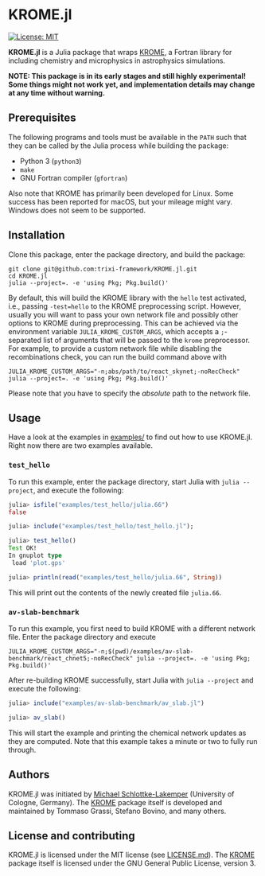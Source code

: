 # KROME.jl

[![License: MIT](https://img.shields.io/badge/License-MIT-success.svg)](https://opensource.org/licenses/MIT)

**KROME.jl** is a Julia package that wraps [KROME](http://kromepackage.org), a
Fortran library for including chemistry and microphysics in astrophysics
simulations.

**NOTE: This package is in its early stages and still highly experimental!
        Some things might not work yet, and implementation details may change
        at any time without warning.**


## Prerequisites
The following programs and tools must be available in the `PATH` such that they
can be called by the Julia process while building the package:

* Python 3 (`python3`)
* `make`
* GNU Fortran compiler (`gfortran`)

Also note that KROME has primarily been developed for Linux. Some success has been
reported for macOS, but your mileage might vary. Windows does not seem to be
supported.


## Installation
Clone this package, enter the package directory, and build the package:
```shell
git clone git@github.com:trixi-framework/KROME.jl.git
cd KROME.jl
julia --project=. -e 'using Pkg; Pkg.build()'
```

By default, this will build the KROME library with the `hello` test activated,
i.e., passing `-test=hello` to the KROME preprocessing script. However, usually
you will want to pass your own network file and possibly other options to KROME
during preprocessing. This can be achieved via the environment variable
`JULIA_KROME_CUSTOM_ARGS`, which accepts a `;`-separated list of arguments that
will be passed to the `krome` preprocessor. For example, to provide a custom
network file while disabling the recombinations check, you can run the build
command above with
```shell
JULIA_KROME_CUSTOM_ARGS="-n;abs/path/to/react_skynet;-noRecCheck" julia --project=. -e 'using Pkg; Pkg.build()'
```
Please note that you have to specify the *absolute* path to the network file.


## Usage
Have a look at the examples in [examples/](examples/) to find out how to use
KROME.jl. Right now there are two examples available.

### `test_hello`
To run this example, enter the package directory, start Julia with `julia
--project`, and execute the following:
```julia
julia> isfile("examples/test_hello/julia.66")
false

julia> include("examples/test_hello/test_hello.jl");

julia> test_hello()
Test OK!
In gnuplot type
 load 'plot.gps'

julia> println(read("examples/test_hello/julia.66", String))
```
This will print out the contents of the newly created file `julia.66`.

### `av-slab-benchmark`
To run this example, you first need to build KROME with a different network
file. Enter the package directory and execute
```shell
JULIA_KROME_CUSTOM_ARGS="-n;$(pwd)/examples/av-slab-benchmark/react_chnet5;-noRecCheck" julia --project=. -e 'using Pkg; Pkg.build()'
```
After re-building KROME successfully, start Julia with `julia --project` and
execute the following:
```julia
julia> include("examples/av-slab-benchmark/av_slab.jl")

julia> av_slab()
```

This will start the example and printing the chemical network updates as they
are computed. Note that this example takes a minute or two to fully run through.


## Authors
KROME.jl was initiated by
[Michael Schlottke-Lakemper](https://www.mi.uni-koeln.de/NumSim/schlottke-lakemper)
(University of Cologne, Germany).
The [KROME](http://kromepackage.org) package itself is developed and maintained by
Tommaso Grassi, Stefano Bovino, and many others.


## License and contributing
KROME.jl is licensed under the MIT license (see [LICENSE.md](LICENSE.md)).
The [KROME](http://kromepackage.org) package itself is licensed under the GNU
General Public License, version 3.
